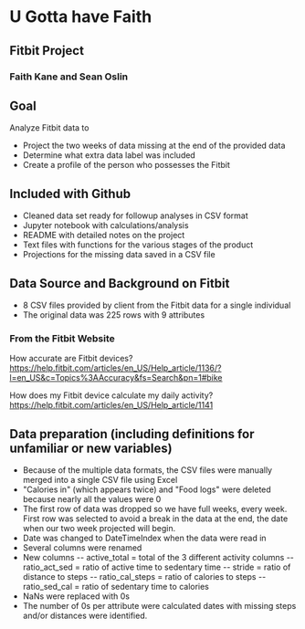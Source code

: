 # U Gotta have Faith

## Fitbit Project

### Faith Kane and Sean Oslin


## Goal
Analyze Fitbit data to
 - Project the two weeks of data missing at the end of the provided data
 - Determine what extra data label was included
 - Create a profile of the person who possesses the Fitbit


## Included with Github
- Cleaned data set ready for followup analyses in CSV format
- Jupyter notebook with calculations/analysis
- README with detailed notes on the project
- Text files with functions for the various stages of the product
- Projections for the missing data saved in a CSV file

## Data Source and Background on Fitbit
- 8 CSV files provided by client from the Fitbit data for a single individual
- The original data was 225 rows with 9 attributes

### From the Fitbit Website
How accurate are Fitbit devices?
https://help.fitbit.com/articles/en_US/Help_article/1136/?l=en_US&c=Topics%3AAccuracy&fs=Search&pn=1#bike

How does my Fitbit device calculate my daily activity?
https://help.fitbit.com/articles/en_US/Help_article/1141


## Data preparation (including definitions for unfamiliar or new variables)
- Because of the multiple data formats, the CSV files were manually merged into a single CSV file using Excel 
- "Calories in" (which appears twice) and "Food logs" were deleted because nearly all the values were 0
- The first row of data was dropped so we have full weeks, every week. First row was selected to avoid a break in the data at the end, the date when our two week projected will begin.
- Date was changed to DateTimeIndex when the data were read in
- Several columns were renamed
- New columns
-- active_total = total of the 3 different activity columns
-- ratio_act_sed = ratio of active time to sedentary time
-- stride = ratio of distance to steps
-- ratio_cal_steps  = ratio of calories to steps
-- ratio_sed_cal = ratio of sedentary time to calories
- NaNs were replaced with 0s
- The number of 0s per attribute were calculated dates with missing steps and/or distances were identified.




